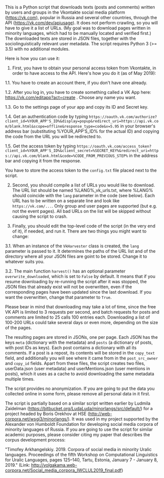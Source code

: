 This is a Python script that downloads texts (posts and comments) written by users and groups in the Vkontakte social media platform (https://vk.com), popular in Russia and several other countries, through the API (https://vk.com/dev/apiusage). It does not perform crawling, so you will have to give it a list of URLs. (My goal was to download pages written in minority languages, which had to be manually located and verified first.) The downloaded texts are stored in JSON files, together with the sociolinguistically relevant user metadata. The script requires Python 3 (>= 3.5) with no additional modules.

Here is how you can use it:

1. First, you have to obtain your personal access token from Vkontakte, in order to have access to the API. Here's how you do it (as of May 2019):

1.1. You have to create an account there, if you don't have one already.

1.2. After you log in, you have to create something called a VK App here: https://vk.com/editapp?act=create . Choose any name you want.

1.3. Go to the settings page of your app and copy its ID and Secret key.

1.4. Get an authentication code by typing ``https://oauth.vk.com/authorize?client_id=%YOUR_APP'S_ID%&display=popup&redirect_uri=https://api.vk.com/blank.html&scope=offline&response_type=code&v=5.95`` in your browser's address bar (substituting %YOUR_APP'S_ID% for the actual ID) and copying the code from the URL you will be redirected to.

1.5. Get the access token by typing ``https://oauth.vk.com/access_token?client_id=%YOUR_APP'S_ID%&client_secret=%SECRET_KEY%&redirect_uri=https://api.vk.com/blank.html&code=%CODE_FROM_PREVIOUS_STEP%`` in the address bar and copying it from the response.

You have to store the access token to the ``config.txt`` file placed next to the script.

2. Second, you should compile a list of URLs you would like to download. The URL list should be named %LANG%_vk_urls.txt, where %LANG% should coincide with the ``lang`` parameter in the code (see below). Each URL has to be written on a separate line and look like ``https://vk.com/...``. Only group and user pages are supported (but e.g. not the event pages). All bad URLs on the list will be skipped without causing the script to crash.

3. Finally, you should edit the top-level code of the script (in the very end of it), if needed, and run it. There are two things you might want to change:

3.1. When an instance of the ``VkHarvester`` class is created, the ``lang`` parameter is passed to it. It determines the paths of the URL list and of the directory where all your JSON files are goint to be stored. Change it to whatever suits you.

3.2. The main function ``harvest()`` has an optional parameter ``overwrite_downloaded``, which is set to ``False`` by default. It means that if you resume downloading by re-running the script after it was stopped, the JSON files that already exist will not be overwritten, even if the corresponding pages have been updated since the last download. If you want the overwritten, change that parameter to ``True``.

Please bear in mind that downloading may take a lot of time, since the free VK API is limited to 3 requests per second, and batch requests for posts and comments are limited to 25 calls 100 entries each. Downloading a list of 100-200 URLs could take several days or even more, depending on the size of the pages.

The resulting pages are stored in JSONs, one per page. Each JSON has the keys ``meta`` (dictionary with the metadata) and ``posts`` (a dictionary of posts, with post IDs as keys). Each post contains a dictionary with all its comments. If a post is a repost, its contents will be stored in the ``copy_text`` field, and additionally you will see where it came from in the ``post_src_owner`` and ``copy_id`` fields. Apart from these files, the script creates two files, userData.json (user metadata) and userMentions.json (user mentions in posts), which it uses as a cache to avoid downloading the same metadata multiple times.

The script provides no anonymization. If you are going to put the data you collected online in some form, please remove all personal data in it first.

The script is partially based on a similar script written earlier by Ludmila Zaidelman (https://bitbucket.org/LudaLuda/minorlangs/src/default/) for a project headed by Boris Orekhov at HSE (http://web-corpora.net/wsgi3/minorlangs/). It was used in my project supported by the Alexander von Humboldt Foundation for developing social media corpora of minority languages of Russia. If you are going to use the script for similar academic purposes, please consider citing my paper that describes the corpus development process:

"Timofey Arkhangelskiy. 2019. Corpora of social media in minority Uralic languages. Proceedings of the fifth Workshop on Computational Linguistics for Uralic Languages, pages 125–140, Tartu, Estonia, January 7 - January 8, 2019." (Link: http://volgakama.web-corpora.net/Social_media_corpora_IWCLUL2019_final.pdf)